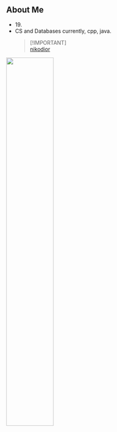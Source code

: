 ## About Me

- 19\.
- CS and Databases currently, cpp, java.
  > [!IMPORTANT]\
  > <a href="https://nikodior.no" target="”_blank”">nikodior</a>

<img width="50%" src="https://github-readme-stats.vercel.app/api?username=nikodior&theme=midnight-purple&icon_color=fff&hide_border=true">
